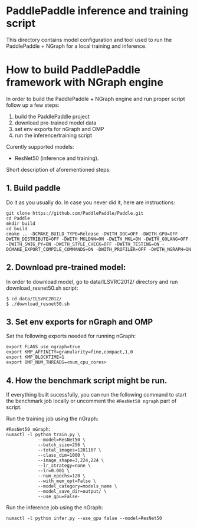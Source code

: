 
# PaddlePaddle inference and training script
This directory contains model configuration and tool used to run the PaddlePaddle + NGraph for a local training and inference.

# How to build PaddlePaddle framework with NGraph engine
In order to build the PaddlePaddle + NGraph engine and run proper script follow up a few steps:
1. build the PaddlePaddle project
2. download pre-trained model data
3. set env exports for nGraph and OMP
5. run the inference/training script

Curently supported models:
* ResNet50 (inference and training).

Short description of aforementioned steps:

## 1. Build paddle
Do it as you usually do. In case you never did it, here are instructions:
```
git clone https://github.com/PaddlePaddle/Paddle.git
cd Paddle
mkdir build
cd build
cmake .. -DCMAKE_BUILD_TYPE=Release -DWITH_DOC=OFF -DWITH_GPU=OFF -DWITH_DISTRIBUTE=OFF -DWITH_MKLDNN=ON -DWITH_MKL=ON -DWITH_GOLANG=OFF -DWITH_SWIG_PY=ON -DWITH_STYLE_CHECK=OFF -DWITH_TESTING=ON -DCMAKE_EXPORT_COMPILE_COMMANDS=ON -DWITH_PROFILER=OFF -DWITH_NGRAPH=ON
```
## 2. Download pre-trained model:
In order to download model, go to data/ILSVRC2012/ directory and run download_resnet50.sh script:
```
$ cd data/ILSVRC2012/
$ ./download_resnet50.sh
```

## 3. Set env exports for nGraph and OMP
Set the following exports needed for running nGraph:
```
export FLAGS_use_ngraph=true
export KMP_AFFINITY=granularity=fine,compact,1,0
export KMP_BLOCKTIME=1
export OMP_NUM_THREADS=<num_cpu_cores>
```

## 4. How the benchmark script might be run.
If everything built sucessfully, you can run the following command to start the benchmark job locally or uncomment the `#ResNet50 ngraph` part of script.

Run the training job using the nGraph:
```
#ResNet50 nGraph:
numactl -l python train.py \
            --model=ResNet50 \
            --batch_size=256 \
            --total_images=1281167 \
            --class_dim=1000 \
            --image_shape=3,224,224 \
            --lr_strategy=none \
            --lr=0.001 \
            --num_epochs=120 \
            --with_mem_opt=False \
            --model_category=models_name \
            --model_save_dir=output/ \
            --use_gpu=False·

```
Run the inference job using the nGraph:
```
numactl -l python infer.py --use_gpu false --model=ResNet50
```
